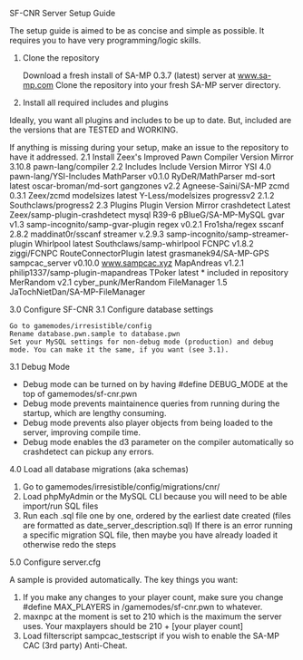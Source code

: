 SF-CNR Server Setup Guide

The setup guide is aimed to be as concise and simple as possible. It requires you to have very programming/logic skills.
1. Clone the repository

   Download a fresh install of SA-MP 0.3.7 (latest) server at www.sa-mp.com
   Clone the repository into your fresh SA-MP server directory.

2. Install all required includes and plugins

Ideally, you want all plugins and includes to be up to date. But, included are the versions that are TESTED and WORKING.

If anything is missing during your setup, make an issue to the repository to have it addressed.
2.1 Install Zeex's Improved Pawn Compiler
Version 	Mirror
3.10.8 	pawn-lang/compiler
2.2 Includes
Include 	Version 	Mirror
YSI 	4.0 	pawn-lang/YSI-Includes
MathParser 	v0.1.0 	RyDeR/MathParser
md-sort 	latest 	oscar-broman/md-sort
gangzones 	v2.2 	Agneese-Saini/SA-MP
zcmd 	0.3.1 	Zeex/zcmd
modelsizes 	latest 	Y-Less/modelsizes
progressv2 	2.1.2 	Southclaws/progress2
2.3 Plugins
Plugin 	Version 	Mirror
crashdetect 	Latest 	Zeex/samp-plugin-crashdetect
mysql 	R39-6 	pBlueG/SA-MP-MySQL
gvar 	v1.3 	samp-incognito/samp-gvar-plugin
regex 	v0.2.1 	Fro1sha/regex
sscanf 	2.8.2 	maddinat0r/sscanf
streamer 	v.2.9.3 	samp-incognito/samp-streamer-plugin
Whirlpool 	latest 	Southclaws/samp-whirlpool
FCNPC 	v1.8.2 	ziggi/FCNPC
RouteConnectorPlugin 	latest 	grasmanek94/SA-MP-GPS
sampcac_server 	v0.10.0 	www.sampcac.xyz
MapAndreas 	v1.2.1 	philip1337/samp-plugin-mapandreas
TPoker 	latest 	* included in repository
MerRandom 	v2.1 	cyber_punk/MerRandom
FileManager 	1.5 	JaTochNietDan/SA-MP-FileManager

3.0 Configure SF-CNR
3.1 Configure database settings

    Go to gamemodes/irresistible/config
    Rename database.pwn.sample to database.pwn
    Set your MySQL settings for non-debug mode (production) and debug mode. You can make it the same, if you want (see 3.1).

3.1 Debug Mode

* Debug mode can be turned on by having #define DEBUG_MODE at the top of gamemodes/sf-cnr.pwn
* Debug mode prevents maintainence queries from running during the startup, which are lengthy consuming.
* Debug mode prevents also player objects from being loaded to the server, improving compile time.
* Debug mode enables the d3 parameter on the compiler automatically so crashdetect can pickup any errors.

4.0 Load all database migrations (aka schemas)

1. Go to gamemodes/irresistible/config/migrations/cnr/
2. Load phpMyAdmin or the MySQL CLI because you will need to be able import/run SQL files
3. Run each .sql file one by one, ordered by the earliest date created (files are formatted as date_server_description.sql)
    If there is an error running a specific migration SQL file, then maybe you have already loaded it otherwise redo the steps

5.0 Configure server.cfg

A sample is provided automatically. The key things you want:

1. If you make any changes to your player count, make sure you change #define MAX_PLAYERS in /gamemodes/sf-cnr.pwn to whatever.
2. maxnpc at the moment is set to 210 which is the maximum the server uses. Your maxplayers should be 210 + [your player count]
3. Load filterscript sampcac_testscript if you wish to enable the SA-MP CAC (3rd party) Anti-Cheat.